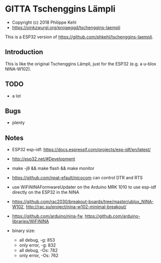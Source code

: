 # GITTA Tschenggins Lämpli

- Copyright (c) 2018 Philippe Kehl <flipflip at oinkzwurgl dot org>
- https://oinkzwurgl.org/projaeggd/tschenggins-laempli

This is a ESP32 version of https://github.com/phkehl/tschenggins-laempli.

## Introduction

This is like the original Tschenggins Lämpli, just for the ESP32 (e.g. a u-blox NINA-W102).

## TODO

- a lot

## Bugs

- plenty

## Notes

- ESP32 esp-idf: https://docs.espressif.com/projects/esp-idf/en/latest/
- http://esp32.net/#Development
- make -j8 && make flash && make monitor
- https://github.com/npat-efault/picocom can control DTR and RTS
- use WiFiNINAFormwareUpdater on the Arduino MRK 1010 to use esp-idf directly on the ESP32 in the NINA
- https://github.com/rac2030/breakout-boards/tree/master/ublox_NINA-W102, http://rac.su/project/nina-w102-minimal-breakout/
- https://github.com/arduino/nina-fw, https://github.com/arduino-libraries/WiFiNINA

- binary size:
  - all debug, -g:   853
  - only error, -g:  832
  - all debug, -Os:  782
  - only error, -Os: 762
